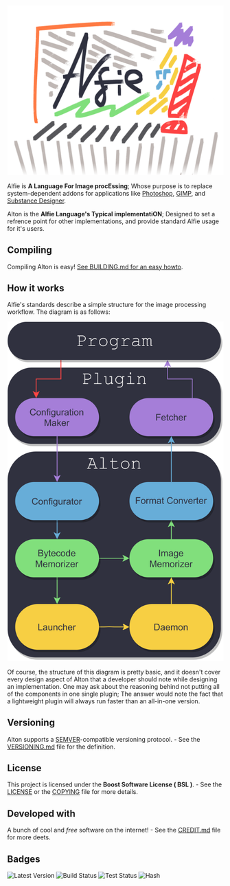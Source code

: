 ![Alton's Banner](./Art/Banners/AlfieBanner.png)

Alfie is **A Language For Image procEssing**; Whose purpose is to replace system-dependent addons for applications like [Photoshop](https://www.photoshop.com/), [GIMP](https://www.gimp.org/), and [Substance Designer](https://www.substance3d.com/).

Alton is the **Alfie Language's Typical implementatiON**; Designed to set a refrence point for other implementations, and provide standard Alfie usage for it's users.

## Compiling

Compiling Alton is easy! [See BUILDING.md for an easy howto](BUILDING.md).

## How it works

Alfie's standards describe a simple structure for the image processing workflow. The diagram is as follows:

![Workflow](./Art/Diagrams/AltonWorkDiagram.png)

Of course, the structure of this diagram is pretty basic, and it doesn't cover every design aspect of Alton that a developer should note while designing an implementation.
One may ask about the reasoning behind not putting all of the components in one single plugin; The answer would note the fact that a lightweight plugin will always run faster than an all-in-one version.

## Versioning

Alton supports a [SEMVER](https://semver.org/)-compatible versioning protocol. - See the [VERSIONING.md](VERSIONING.md) file for the definition.

## License

This project is licensed under the **Boost Software License ( BSL )**. - See the [LICENSE](LICENSE) or the [COPYING](COPYING) file for more details.

## Developed with

A bunch of cool and *free* software on the internet! - See the [CREDIT.md](CREDIT.md) file for more deets.

## Badges

![Latest Version](https://img.shields.io/endpoint?style=for-the-badge&url=https%3A%2F%2Fraw.githubusercontent.com%2Fparsashahzeidi%2FBadgeData%2Fmaster%2FLatestVersion.json)
![Build Status](https://img.shields.io/endpoint?style=for-the-badge&url=https%3A%2F%2Fraw.githubusercontent.com%2Fparsashahzeidi%2FBadgeData%2Fmaster%2FBuildStatus.json)
![Test Status](https://img.shields.io/endpoint?style=for-the-badge&url=https%3A%2F%2Fraw.githubusercontent.com%2Fparsashahzeidi%2FBadgeData%2Fmaster%2FTestStatus.json)
![Hash](https://img.shields.io/endpoint?style=for-the-badge&url=https%3A%2F%2Fraw.githubusercontent.com%2Fparsashahzeidi%2FBadgeData%2Fmaster%2FCommitHash.json)
